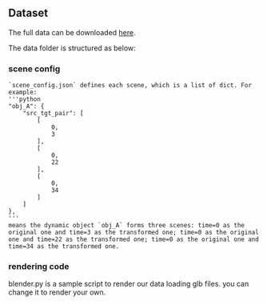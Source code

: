 ## Dataset

The full data can be downloaded [here](https://drive.google.com/drive/folders/1n1J_eS2AbPMQ0Tpf53ZBkV5mZ7zbGnNP?usp=sharing).

The data folder is structured as below:

### scene config

    `scene_config.json` defines each scene, which is a list of dict. For example:
    '''python
    "obj_A": {
        "src_tgt_pair": [
            [
                0,
                3
            ],
            [
                0,
                22
            ],
            [
                0,
                34
            ]
        ]
    },
    '''
    means the dynamic object `obj_A` forms three scenes: time=0 as the original one and time=3 as the transformed one; time=0 as the original one and time=22 as the transformed one; time=0 as the original one and time=34 as the transformed one.

### rendering code

blender.py is a sample script to render our data loading glb files. you can change it to render your own.